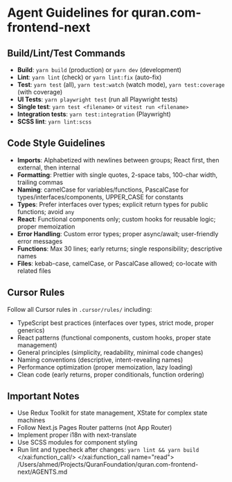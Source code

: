 # Agent Guidelines for quran.com-frontend-next

## Build/Lint/Test Commands

- **Build**: `yarn build` (production) or `yarn dev` (development)
- **Lint**: `yarn lint` (check) or `yarn lint:fix` (auto-fix)
- **Test**: `yarn test` (all), `yarn test:watch` (watch mode), `yarn test:coverage` (with coverage)
- **UI Tests**: `yarn playwright test` (run all Playwright tests)
- **Single test**: `yarn test <filename>` or `vitest run <filename>`
- **Integration tests**: `yarn test:integration` (Playwright)
- **SCSS lint**: `yarn lint:scss`

## Code Style Guidelines

- **Imports**: Alphabetized with newlines between groups; React first, then external, then internal
- **Formatting**: Prettier with single quotes, 2-space tabs, 100-char width, trailing commas
- **Naming**: camelCase for variables/functions, PascalCase for types/interfaces/components,
  UPPER_CASE for constants
- **Types**: Prefer interfaces over types; explicit return types for public functions; avoid `any`
- **React**: Functional components only; custom hooks for reusable logic; proper memoization
- **Error Handling**: Custom error types; proper async/await; user-friendly error messages
- **Functions**: Max 30 lines; early returns; single responsibility; descriptive names
- **Files**: kebab-case, camelCase, or PascalCase allowed; co-locate with related files

## Cursor Rules

Follow all Cursor rules in `.cursor/rules/` including:

- TypeScript best practices (interfaces over types, strict mode, proper generics)
- React patterns (functional components, custom hooks, proper state management)
- General principles (simplicity, readability, minimal code changes)
- Naming conventions (descriptive, intent-revealing names)
- Performance optimization (proper memoization, lazy loading)
- Clean code (early returns, proper conditionals, function ordering)

## Important Notes

- Use Redux Toolkit for state management, XState for complex state machines
- Follow Next.js Pages Router patterns (not App Router)
- Implement proper i18n with next-translate
- Use SCSS modules for component styling
- Run lint and typecheck after changes: `yarn lint && yarn build`</content> </xai:function_call/>
  </xai:function_call name="read">
  <parameter name="filePath">/Users/ahmed/Projects/QuranFoundation/quran.com-frontend-next/AGENTS.md
